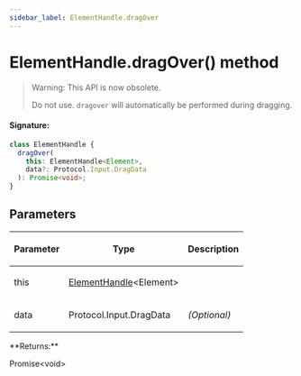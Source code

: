 ```yaml
---
sidebar_label: ElementHandle.dragOver
---
```


# ElementHandle.dragOver() method

> Warning: This API is now obsolete.
>
> Do not use. `dragover` will automatically be performed during dragging.

#### Signature:

```typescript
class ElementHandle {
  dragOver(
    this: ElementHandle<Element>,
    data?: Protocol.Input.DragData
  ): Promise<void>;
}
```

## Parameters

<table><thead><tr><th>

Parameter

</th><th>

Type

</th><th>

Description

</th></tr></thead>
<tbody><tr><td>

this

</td><td>

[ElementHandle](./puppeteer.elementhandle.md)&lt;Element&gt;

</td><td>

</td></tr>
<tr><td>

data

</td><td>

Protocol.Input.DragData

</td><td>

_(Optional)_

</td></tr>
</tbody></table>
**Returns:**

Promise&lt;void&gt;

